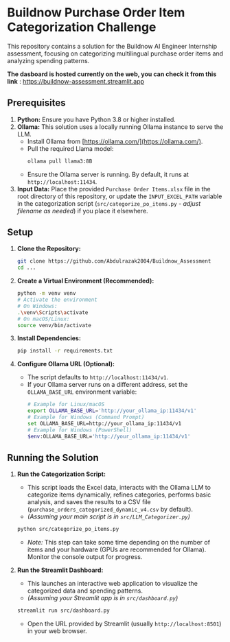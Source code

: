 # Buildnow Purchase Order Item Categorization Challenge

This repository contains a solution for the Buildnow AI Engineer Internship assessment, focusing on categorizing multilingual purchase order items and analyzing spending patterns.

**The dasboard is hosted currently on the web, you can check it from this link** : 
https://buildnow-assessment.streamlit.app

## Prerequisites

1.  **Python:** Ensure you have Python 3.8 or higher installed.
2.  **Ollama:** This solution uses a locally running Ollama instance to serve the LLM.
    * Install Ollama from [https://ollama.com/](https://ollama.com/).
    * Pull the required Llama model:
        ```bash
        ollama pull llama3:8B
        ```
    * Ensure the Ollama server is running. By default, it runs at `http://localhost:11434`.
3.  **Input Data:** Place the provided `Purchase Order Items.xlsx` file in the root directory of this repository, or update the `INPUT_EXCEL_PATH` variable in the categorization script (`src/categorize_po_items.py` - *adjust filename as needed*) if you place it elsewhere.

## Setup

1.  **Clone the Repository:**
    ```bash
    git clone https://github.com/Abdulrazak2004/Buildnow_Assessment
    cd ...
    ```

2.  **Create a Virtual Environment (Recommended):**
    ```bash
    python -m venv venv
    # Activate the environment
    # On Windows:
    .\venv\Scripts\activate
    # On macOS/Linux:
    source venv/bin/activate
    ```

3.  **Install Dependencies:**
    ```bash
    pip install -r requirements.txt
    ```

4.  **Configure Ollama URL (Optional):**
    * The script defaults to `http://localhost:11434/v1`.
    * If your Ollama server runs on a different address, set the `OLLAMA_BASE_URL` environment variable:
        ```bash
        # Example for Linux/macOS
        export OLLAMA_BASE_URL='http://your_ollama_ip:11434/v1'
        # Example for Windows (Command Prompt)
        set OLLAMA_BASE_URL=http://your_ollama_ip:11434/v1
        # Example for Windows (PowerShell)
        $env:OLLAMA_BASE_URL='http://your_ollama_ip:11434/v1'
        ```

## Running the Solution

1.  **Run the Categorization Script:**
    * This script loads the Excel data, interacts with the Ollama LLM to categorize items dynamically, refines categories, performs basic analysis, and saves the results to a CSV file (`purchase_orders_categorized_dynamic_v4.csv` by default).
    * *(Assuming your main script is in `src/LLM_Categorizer.py`)*
    ```bash
    python src/categorize_po_items.py
    ```
    * *Note:* This step can take some time depending on the number of items and your hardware (GPUs are recommended for Ollama). Monitor the console output for progress.

2.  **Run the Streamlit Dashboard:**
    * This launches an interactive web application to visualize the categorized data and spending patterns.
    * *(Assuming your Streamlit app is in `src/dashboard.py`)*
    ```bash
    streamlit run src/dashboard.py
    ```
    * Open the URL provided by Streamlit (usually `http://localhost:8501`) in your web browser.
